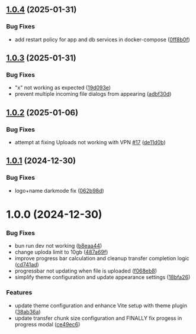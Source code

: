 ## [1.0.4](https://github.com/sadesguy/WebAirDrop/compare/v1.0.3...v1.0.4) (2025-01-31)


### Bug Fixes

* add restart policy for app and db services in docker-compose ([0ff8b0f](https://github.com/sadesguy/WebAirDrop/commit/0ff8b0f6095b2e26e02ad45defd52c35b772d8b8))

## [1.0.3](https://github.com/sadesguy/WebAirDrop/compare/v1.0.2...v1.0.3) (2025-01-31)


### Bug Fixes

* "x" not working as expected ([19d093e](https://github.com/sadesguy/WebAirDrop/commit/19d093e8eec2b0837836fd14396309a78a01f54c))
* prevent multiple incoming file dialogs from appearing ([adbf30d](https://github.com/sadesguy/WebAirDrop/commit/adbf30df49a289ce025d57443b306375345842ea))

## [1.0.2](https://github.com/sadesguy/WebAirDrop/compare/v1.0.1...v1.0.2) (2025-01-06)


### Bug Fixes

* attempt at fixing Uploads not working with VPN [#17](https://github.com/sadesguy/WebAirDrop/issues/17) ([de11d0b](https://github.com/sadesguy/WebAirDrop/commit/de11d0bd05b23f418adf7532be87d8eb83662100))

## [1.0.1](https://github.com/sadesguy/WebAirDrop/compare/v1.0.0...v1.0.1) (2024-12-30)


### Bug Fixes

* logo+name darkmode fix ([062b98d](https://github.com/sadesguy/WebAirDrop/commit/062b98d2aa6d53ff02a56c9fef3cfa20d3260805))

# 1.0.0 (2024-12-30)


### Bug Fixes

* bun run dev not working ([b8eaa44](https://github.com/sadesguy/WebAirDrop/commit/b8eaa4458b7dfe61bdf92641a9f29ac4a95e4415))
* change uploda limit to 10gb ([487a69f](https://github.com/sadesguy/WebAirDrop/commit/487a69f348ff11ca5edf342ac58112d57ba0645e))
* improve progress bar calculation and cleanup transfer completion logic ([cd741ad](https://github.com/sadesguy/WebAirDrop/commit/cd741ad075a897ff234555bf231910f641085302))
* progressbar not updating when file is uploaded ([f068eb8](https://github.com/sadesguy/WebAirDrop/commit/f068eb8a6b54b8fcd453f3ebb8d9e4d8e9d558d3))
* simplify theme configuration and update appearance settings ([18bfa26](https://github.com/sadesguy/WebAirDrop/commit/18bfa26bd67946d6669efbba3cacf8f84fb10239))


### Features

* update theme configuration and enhance Vite setup with theme plugin ([38ab36a](https://github.com/sadesguy/WebAirDrop/commit/38ab36afe989e5d8457402f65d5ae785324268f4))
* update transfer chunk size configuration and FINALLY fix progess in progress modal ([ce49ec6](https://github.com/sadesguy/WebAirDrop/commit/ce49ec6c0eecb3ffc61d5ac42846ee6361de96c4))
